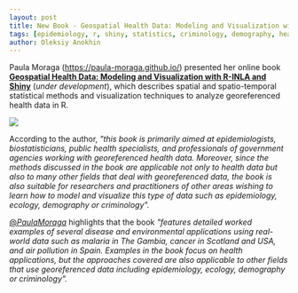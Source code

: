 ```yaml
---
layout: post
title: New Book - Geospatial Health Data: Modeling and Visualization with R-INLA and Shiny
tags: [epidemiology, r, shiny, statistics, criminology, demography, health, visualization]
author: Oleksiy Anokhin
---
```


Paula Moraga (https://paula-moraga.github.io/) presented her online book 
[**Geospatial Health Data: Modeling and Visualization with R-INLA and Shiny**](https://paula-moraga.github.io/book-geospatial/index.html) 
(_under development_), 
which describes spatial and spatio-temporal statistical methods and visualization techniques to analyze georeferenced health data in R.

![](https://paula-moraga.github.io/book-geospatial/img/bbimg.png)

According to the author, _"this book is primarily aimed at epidemiologists, biostatisticians, public health specialists, 
and professionals of government agencies working with georeferenced health data. Moreover, since the methods discussed in 
the book are applicable not only to health data but also to many other fields that deal with georeferenced data, the book is 
also suitable for researchers and practitioners of other areas wishing to learn how to model and visualize this type of data 
such as epidemiology, ecology, demography or criminology"._

[@_PaulaMoraga_](https://twitter.com/_PaulaMoraga_) highlights that the book _"features detailed worked examples of several disease and environmental applications using real-world data such as 
malaria in The Gambia, cancer in Scotland and USA, and air pollution in Spain. Examples in the book focus on health applications, 
but the approaches covered are also applicable to other fields that use georeferenced data including epidemiology, ecology, 
demography or criminology"._ 



